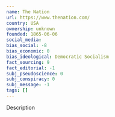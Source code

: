 ```yaml
---
name: The Nation
url: https://www.thenation.com/
country: USA
ownership: unknown
founded: 1865-06-06
social_media:
bias_social: -8
bias_economic: 0
bias_ideological: Democratic Socialism
fact_sourcing: 9
fact_editorial: -1
subj_pseudoscience: 0
subj_conspiracy: 0
subj_message: -1
tags: []
---
```


Description
